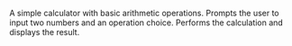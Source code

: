 A simple calculator with basic arithmetic operations.
Prompts the user to input two numbers and an operation choice.
Performs the calculation and displays the result.
